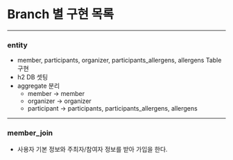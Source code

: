 # Branch 별 구현 목록

---
### entity
- member, participants, organizer, participants_allergens, allergens Table 구현 
- h2 DB 셋팅 
- aggregate 분리 
  - member -> member
  - organizer -> organizer
  - participant -> participants, participants_allergens, allergens

---
### member_join
- 사용자 기본 정보와 주최자/참여자 정보를 받아 가입을 한다.